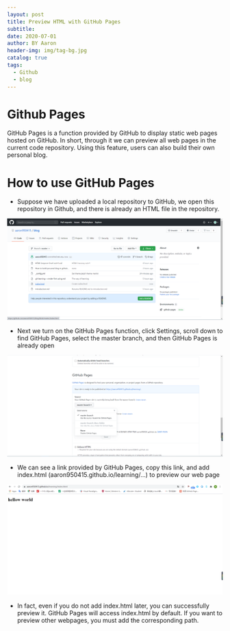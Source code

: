 ```yaml
---
layout: post
title: Preview HTML with GitHub Pages
subtitle:
date: 2020-07-01
author: BY Aaron
header-img: img/tag-bg.jpg
catalog: true
tags:
  - Github
  - blog
---
```


# Github Pages

GitHub Pages is a function provided by GitHub to display static web pages hosted on GitHub. In short, through it we can preview all web pages in the current code repository. Using this feature, users can also build their own personal blog.

# How to use GitHub Pages

- Suppose we have uploaded a local repository to GitHub, we open this repository in Github, and there is already an HTML file in the repository.

![a](./img/item11.jpg)

- Next we turn on the GitHub Pages function, click Settings, scroll down to find GitHub Pages, select the master branch, and then GitHub Pages is already open

![a](https://github.com/aaron950415/aaron950415.github.io/blob/master/img/item12.jpg)

- We can see a link provided by GitHub Pages, copy this link, and add index.html (aaron950415.github.io/learning/…) to preview our web page

![a](https://github.com/aaron950415/aaron950415.github.io/blob/master/img/item13.jpg)

- In fact, even if you do not add index.html later, you can successfully preview it. GitHub Pages will access index.html by default. If you want to preview other webpages, you must add the corresponding path.
